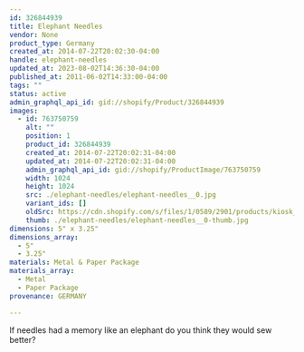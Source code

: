 ```yaml
---
id: 326844939
title: Elephant Needles
vendor: None
product_type: Germany
created_at: 2014-07-22T20:02:30-04:00
handle: elephant-needles
updated_at: 2023-08-02T14:36:30-04:00
published_at: 2011-06-02T14:33:00-04:00
tags: ""
status: active
admin_graphql_api_id: gid://shopify/Product/326844939
images:
  - id: 763750759
    alt: ""
    position: 1
    product_id: 326844939
    created_at: 2014-07-22T20:02:31-04:00
    updated_at: 2014-07-22T20:02:31-04:00
    admin_graphql_api_id: gid://shopify/ProductImage/763750759
    width: 1024
    height: 1024
    src: ./elephant-needles/elephant-needles__0.jpg
    variant_ids: []
    oldSrc: https://cdn.shopify.com/s/files/1/0589/2901/products/kiosk_needlestif.tif.jpeg?v=1406073751
    thumb: ./elephant-needles/elephant-needles__0-thumb.jpg
dimensions: 5" x 3.25"
dimensions_array:
  - 5"
  - 3.25"
materials: Metal & Paper Package
materials_array:
  - Metal
  - Paper Package
provenance: GERMANY

---
```


If needles had a memory like an elephant do you think they would sew better?